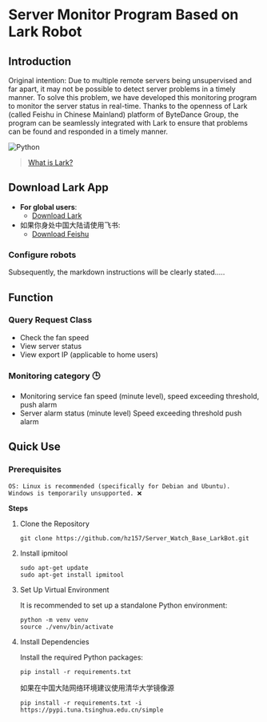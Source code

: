 # Server Monitor Program Based on Lark Robot

## Introduction
Original intention: Due to multiple remote servers being unsupervised and far apart, it may not be possible to detect server problems in a timely manner. To solve this problem, we have developed this monitoring program to monitor the server status in real-time. Thanks to the openness of Lark (called Feishu in Chinese Mainland) platform of ByteDance Group, the program can be seamlessly integrated with Lark to ensure that problems can be found and responded in a timely manner.

![Python](https://github.com/jonacruz89/SAWARATSUKI.ServiceLogos/blob/main/Python/Python.png?raw=true)

> [What is Lark?](https://www.larksuite.com/hc/en-US/articles/792106773934-new-to-lark-start-here)

## Download Lark App

- **For global users**: 
  - [Download Lark ](https://www.larksuite.com/en_us/download)
- 如果你身处中国大陆请使用飞书:
  - [Download Feishu](https://www.feishu.cn/download)

### Configure robots
Subsequently, the markdown instructions will be clearly stated.....

## Function

### Query Request Class
- Check the fan speed
- View server status
- View export IP (applicable to home users)

### Monitoring category 🕒
- Monitoring service fan speed (minute level), speed exceeding threshold, push alarm
- Server alarm status (minute level) Speed exceeding threshold push alarm

## Quick Use

### Prerequisites
	OS: Linux is recommended (specifically for Debian and Ubuntu). 
    Windows is temporarily unsupported. ❌

**Steps**

1. Clone the Repository
    ```
    git clone https://github.com/hz157/Server_Watch_Base_LarkBot.git
    ```
2. Install ipmitool
    ```
    sudo apt-get update
    sudo apt-get install ipmitool
    ```
3. Set Up Virtual Environment

    It is recommended to set up a standalone Python environment:
    ```
    python -m venv venv
    source ./venv/bin/activate
    ```
4. Install Dependencies

    Install the required Python packages:
    ```
    pip install -r requirements.txt
    ```
    如果在中国大陆网络环境建议使用清华大学镜像源
    ```
    pip install -r requirements.txt -i https://pypi.tuna.tsinghua.edu.cn/simple
    ```